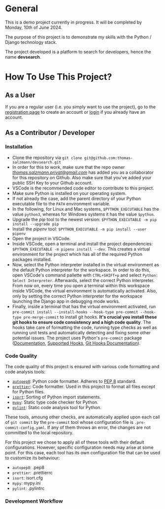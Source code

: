 # General

This is a demo project currently in progress. It will be completed by Monday, 10th of June 2024.

The purpose of this project is to demonstrate my skills with the Python / Django technology stack.

The project developed is a platform to search for developers, hence the name **devsearch**.

# How To Use This Project?

## As a User

If you are a regular user (i.e. you simply want to use the project), go to the [registration page]() to create an account or [login]() if you already have an account.

## As a Contributor / Developer

### Installation

- Clone the repository via `git clone git@github.com:thomas-salzmann/devsearch.git`
- In order for this to work, make sure that the repo owner *thomas.salzmann.privat@gmail.com* has added you as a collaborator for this repository on Github. Also make sure that you've added your public SSH Key to your Github account.
- VSCode is the recommended code editor to contribute to this project.
- Make sure Python is installed on your operating system.
- If not already the case, add the parent directory of your Python executable file to the `PATH` environment variable.
- In the following, for Linux and Mac systems, `$PYTHON_EXECUTABLE` has the value `python3`, whereas for Windows systems it has the value `$python`.
- Upgrade the _pip_ tool to the newest version: `$PYTHON_EXECUTABLE -m pip install --upgrade pip`
- Install the _pipenv_ tool: `$PYTHON_EXECUTABLE -m pip install --user pipenv`
- Open the project in VSCode.
- Inside VSCode, open a terminal and install the project dependencies: `$PYTHON_EXECUTABLE -m pipenv install --dev`. This creates a virtual environment for the project which has all of the required Python packages installed.
- Now, select the Python interpreter installed in the virtual environment as the default Python interpreter for the workspace. In order to do this, open VSCode's command pallette with `CTRL+SHIFT+p` and select `Python: Select Interpreter`. Afterwards, select the correct Python interpreter. From now on, every time you open a terminal within this workspace inside VSCode, the virtual environment is automatically activated. Also, only by setting the correct Python interpreter for the workspace launching the Django app in debugging mode works.
- Finally, inside a terminal that has the virtual environment activated, run `pre-commit install --install-hooks --hook-type pre-commit --hook-type pre-merge-commit` to install git hooks. **It's crucial you install these git hooks to ensure code consistency and a high code quality**. The hooks take care of formatting the code, running type checks as well as running unit tests and automatically detecting and fixing some other potential issues. The project uses Python's `pre-commit` package ([Documentation](https://pre-commit.com/), [Supported Hooks](https://pre-commit.com/hooks.html), [Git Hooks Documentation](https://git-scm.com/docs/githooks)).

### Code Quality

The code quality of this project is ensured with various code formatting and code analysis tools:

- [`autopep8`](https://pypi.org/project/autopep8/): Python code formatter. Adheres to [PEP 8](https://peps.python.org/pep-0008/) standard.
- [`prettier`](https://prettier.io/): Code formatter. Used in this project to format all files except for Python files.
- [`isort`](https://pycqa.github.io/isort/): Sorting of Python import statements.
- [`mypy`](https://mypy.readthedocs.io/en/stable/): Static type code checker for Python.
- [`pylint`](https://pypi.org/project/pylint/): Static code analysis tool for Python.

These tools, amoung other checks, are automatically applied upon each call of `git commit` by the `pre-commit` tool whose configuration file is `.pre-commit-config.yaml`. If any of them throws an error, the changes are not committed to the local repository.

For this project we chose to apply all of these tools with their default configurations. However, specific configuration needs may arise at some point. For this case, each tool has its own configuration file that can be used to customize its behaviour:

- `autopep8`: .pep8
- `prettier`: .prettierrc
- `isort`: isort.cfg
- `mypy`: mypy.ini
- `pylint`: .pylintrc

### Development Workflow

